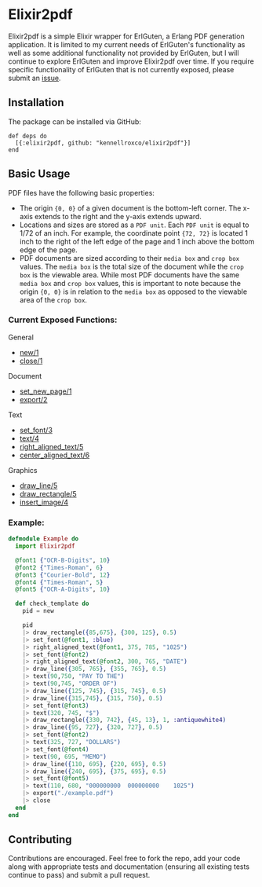 # Elixir2pdf

Elixir2pdf is a simple Elixir wrapper for ErlGuten, a Erlang PDF generation application. It is limited to my current needs of ErlGuten's functionality as well as some additional functionality not provided by ErlGuten, but I will continue to explore ErlGuten and improve Elixir2pdf over time. If you require specific functionality of ErlGuten that is not currently exposed, please submit an [issue](https://github.com/kennellroxco/elixir2pdf/issues). 

## Installation

The package can be installed via GitHub:

    def deps do
      [{:elixir2pdf, github: "kennellroxco/elixir2pdf"}]
    end

## Basic Usage

PDF files have the following basic properties: 
- The origin `{0, 0}` of a given document is the bottom-left corner. The x-axis extends to the right and the y-axis extends upward.
- Locations and sizes are stored as a `PDF unit`. Each `PDF unit` is equal to 1/72 of an inch. For example, the coordinate point `{72, 72}` is located 1 inch to the right of the left edge of the page and 1 inch above the bottom edge of the page.
- PDF documents are sized according to their `media box` and `crop box` values. The `media box` is the total size of the document while the `crop box` is the viewable area. While most PDF documents have the same `media box` and `crop box` values, this is important to note because the origin `{0, 0}` is in relation to the `media box` as opposed to the viewable area of the `crop box`.

### Current Exposed Functions: 

  General
  - [new/1](https://github.com/kennellroxco/elixir2pdf/blob/master/lib/elixir2pdf.ex#L10)
  - [close/1](https://github.com/kennellroxco/elixir2pdf/blob/master/lib/elixir2pdf.ex#L191)

  Document
  - [set_new_page/1](https://github.com/kennellroxco/elixir2pdf/blob/master/lib/elixir2pdf.ex#L22)
  - [export/2](https://github.com/kennellroxco/elixir2pdf/blob/master/lib/elixir2pdf.ex#L179)

  Text
  - [set_font/3](https://github.com/kennellroxco/elixir2pdf/blob/master/lib/elixir2pdf.ex#L38)
  - [text/4](https://github.com/kennellroxco/elixir2pdf/blob/master/lib/elixir2pdf.ex#L55)
  - [right_aligned_text/5](https://github.com/kennellroxco/elixir2pdf/blob/master/lib/elixir2pdf.ex#L74)
  - [center_aligned_text/6](https://github.com/kennellroxco/elixir2pdf/blob/master/lib/elixir2pdf.ex#L100)

  Graphics
  - [draw_line/5](https://github.com/kennellroxco/elixir2pdf/blob/master/lib/elixir2pdf.ex#L131)
  - [draw_rectangle/5](https://github.com/kennellroxco/elixir2pdf/blob/master/lib/elixir2pdf.ex#L150)
  - [insert_image/4](https://github.com/kennellroxco/elixir2pdf/blob/master/lib/elixir2pdf.ex#L167)

### Example:

```elixir
defmodule Example do
  import Elixir2pdf

  @font1 {"OCR-B-Digits", 10}
  @font2 {"Times-Roman", 6}
  @font3 {"Courier-Bold", 12}
  @font4 {"Times-Roman", 5}
  @font5 {"OCR-A-Digits", 10}

  def check_template do
    pid = new

    pid
    |> draw_rectangle({85,675}, {300, 125}, 0.5)
    |> set_font(@font1, :blue)
    |> right_aligned_text(@font1, 375, 785, "1025")
    |> set_font(@font2)
    |> right_aligned_text(@font2, 300, 765, "DATE")
    |> draw_line({305, 765}, {355, 765}, 0.5)
    |> text(90,750, "PAY TO THE")
    |> text(90,745, "ORDER OF")
    |> draw_line({125, 745}, {315, 745}, 0.5)
    |> draw_line({315,745}, {315, 750}, 0.5)
    |> set_font(@font3)
    |> text(320, 745, "$")
    |> draw_rectangle({330, 742}, {45, 13}, 1, :antiquewhite4)
    |> draw_line({95, 727}, {320, 727}, 0.5)
    |> set_font(@font2)
    |> text(325, 727, "DOLLARS")
    |> set_font(@font4)
    |> text(90, 695, "MEMO")
    |> draw_line({110, 695}, {220, 695}, 0.5)
    |> draw_line({240, 695}, {375, 695}, 0.5)
    |> set_font(@font5)
    |> text(110, 680, "000000000  000000000    1025")
    |> export("./example.pdf")
    |> close
  end
end
```

## Contributing 

Contributions are encouraged. Feel free to fork the repo, add your code along with appropriate tests and documentation (ensuring all existing tests continue to pass) and submit a pull request.



